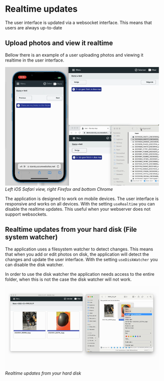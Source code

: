 # Realtime updates

The user interface is updated via a websocket interface. This means that users are always up-to-date


## Upload photos and view it realtime

Bellow there is an example of a user uploading photos and viewing it realtime in the user interface.

![Meta data usage](../assets/realtime_upload_v050.gif)
_Left iOS Safari view, right Firefox and bottom Chrome_

The application is designed to work on mobile devices. The user interface is responsive and works on all devices.
With the setting `useRealtime` you can disable the realtime updates. This useful when your webserver does not support websockets.

## Realtime updates from your hard disk (File system watcher)

The application uses a filesystem watcher to detect changes. 
This means that when you add or edit photos on disk, 
the application will detect the changes and update the user interface.
With the setting `useDiskWatcher` you can disable the disk watcher. 

In order to use the disk watcher the application needs access to the entire folder, 
when this is not the case the disk watcher will not work.


![Meta data usage](../assets/realtime_disk_watcher_v050.gif)
_Realtime updates from your hard disk_
